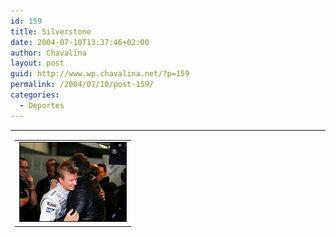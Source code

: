```yaml
---
id: 159
title: Silverstone
date: 2004-07-10T13:37:46+02:00
author: Chavalina
layout: post
guid: http://www.wp.chavalina.net/?p=159
permalink: /2004/07/10/post-159/
categories:
  - Deportes
---
```

<table width="100%" border="0" cellpadding="0" cellspacing="0">
  <tr>
    <td>
      <table border="0" cellspacing="5" cellpadding="10" width="1" align="left">
        <tr>
          <td>
            <img src="/imagenes/fotos/kimi.jpg" alt="kimi raikkonen" width="170" height="126" border="1" />
          </td>
        </tr>
      </table>
      
      <p>
        Qué contento está Kimi Raikkonen…<br /> Normal si consideramos que ma&ntilde;ana sale en pole position después de un a&ntilde;o desastroso de roturas de su McLaren. Un a&ntilde;o tan pésimo para el subcampeón del mundo de 2003 que parec&iacute;a que no ten&iacute;a arreglo, veremos si ma&ntilde;ana consigue romper su mala racha y volvemos a tener un poco de emoción en el campeonato, hasta ahora muy aburrido "por culpa de Michael Schumacher".
      </p>
      
      <p>
        No muy buen d&iacute;a para los espa&ntilde;oles, Fernando Alonso no lo hizo mal del todo, quedó sexto, pero debido a su rotura de motor tendrá que salir 10 puestos más abajo (bueno, 9 debido a la penalización a Olivier Panis por no apartarse de la pista para la vuelta lanzada del siguiente piloto), y por otra parte Marc Gené que saldrá undécimo, parece ser que ten&iacute;a problemas para manejar su coche, y ma&ntilde;ana tiene mucho que demostrar, estos GP son determinantes para él sin duda alguna, ahora que los asientos de Williams están vacantes.
      </p>
      
      <p>
        Con un poco de suerte ma&ntilde;ana tendremos una carrera interesante, igual que la jornada de clasificación de hoy, con el baile de estrategias debido a las amenazas de lluvia (que finalmente no se han cumplido) con los pilotos retrasándose hasta 19 segundos para salir los primeros en la segunda vuelta. Es curioso ver estas cosas, por lo menos es algo diferente. Lluvia, cambios de estrategias, muchas paradas en boxes… son factores que pueden beneficiar claramente a Fernando Alonso, ma&ntilde;ana el tiempo estará revuelto pero… yo sigo apostando por el dominio rojo en el podio.
      </p>
    </td>
  </tr>
</table>